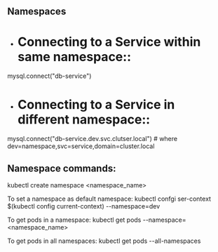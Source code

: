 ## Namespaces

* # Connecting to a Service within same namespace::
mysql.connect("db-service")

* # Connecting to a Service in different namespace::
mysql.connect("db-service.dev.svc.clutser.local") # where dev=namespace,svc=service,domain=cluster.local

## Namespace commands:
kubectl create namespace <namespace_name>

To set a namespace as default namespace:
kubectl confgi ser-context $(kubectl config current-context) --namespace=dev

To get pods in a namespace:
kubectl get pods --namespace=<namespace_name>

To get pods in all namespaces:
kubectl get pods --all-namespaces
